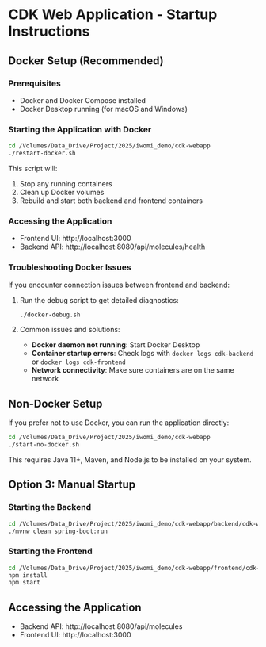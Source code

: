 # CDK Web Application - Startup Instructions

## Docker Setup (Recommended)

### Prerequisites
- Docker and Docker Compose installed
- Docker Desktop running (for macOS and Windows)

### Starting the Application with Docker

```bash
cd /Volumes/Data_Drive/Project/2025/iwomi_demo/cdk-webapp
./restart-docker.sh
```

This script will:
1. Stop any running containers
2. Clean up Docker volumes
3. Rebuild and start both backend and frontend containers

### Accessing the Application

- Frontend UI: http://localhost:3000
- Backend API: http://localhost:8080/api/molecules/health

### Troubleshooting Docker Issues

If you encounter connection issues between frontend and backend:

1. Run the debug script to get detailed diagnostics:
   ```bash
   ./docker-debug.sh
   ```

2. Common issues and solutions:
   - **Docker daemon not running**: Start Docker Desktop
   - **Container startup errors**: Check logs with `docker logs cdk-backend` or `docker logs cdk-frontend`
   - **Network connectivity**: Make sure containers are on the same network

## Non-Docker Setup

If you prefer not to use Docker, you can run the application directly:

```bash
cd /Volumes/Data_Drive/Project/2025/iwomi_demo/cdk-webapp
./start-no-docker.sh
```

This requires Java 11+, Maven, and Node.js to be installed on your system.

## Option 3: Manual Startup

### Starting the Backend

```bash
cd /Volumes/Data_Drive/Project/2025/iwomi_demo/cdk-webapp/backend/cdk-webapp-backend
./mvnw clean spring-boot:run
```

### Starting the Frontend

```bash
cd /Volumes/Data_Drive/Project/2025/iwomi_demo/cdk-webapp/frontend/cdk-webapp-frontend
npm install
npm start
```

## Accessing the Application

- Backend API: http://localhost:8080/api/molecules
- Frontend UI: http://localhost:3000
